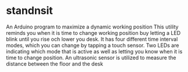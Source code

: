 # standnsit
An Arduino program to maximize a dynamic working position
This utility reminds you when it is time to change working position buy letting a LED blink until you rise och lower you desk.
It has four different time interval modes, which you can change by tapping a touch sensor. Two LEDs are indicating which mode that is active as well as letting you know when it is time to change position.
An ultrasonic sensor is utilized to measure the distance between the floor and the desk
